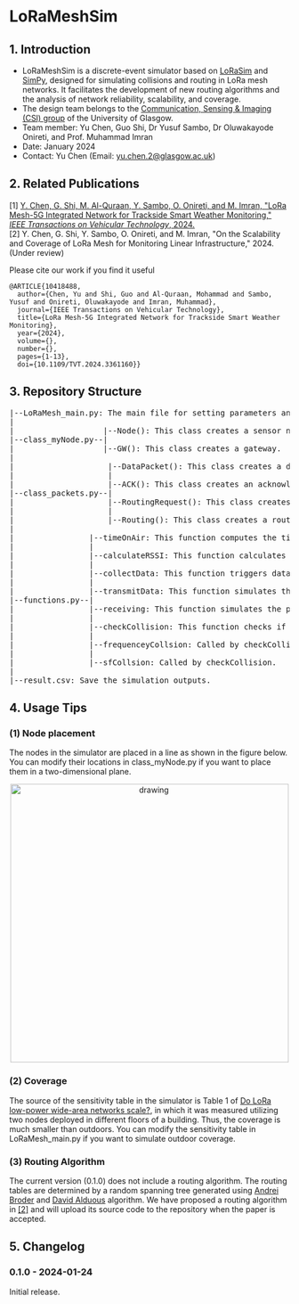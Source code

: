 # LoRaMeshSim
## 1. Introduction
* LoRaMeshSim is a discrete-event simulator based on [LoRaSim](https://mcbor.github.io/lorasim/) and [SimPy](https://simpy.readthedocs.io/en/latest/), designed for simulating collisions and routing in LoRa mesh networks. It facilitates the development of new routing algorithms and the analysis of network reliability, scalability, and coverage.
* The design team belongs to the [Communication, Sensing & Imaging (CSI) group](https://www.gla.ac.uk/research/az/csi/) of the University of Glasgow.
* Team member: Yu Chen, Guo Shi, Dr Yusuf Sambo, Dr Oluwakayode Onireti, and Prof. Muhammad Imran
* Date: January 2024
* Contact: Yu Chen (Email: yu.chen.2@glasgow.ac.uk)

## 2. Related Publications
[1] [Y. Chen, G. Shi, M. Al-Quraan, Y. Sambo, O. Onireti, and M. Imran, "LoRa Mesh-5G Integrated Network for Trackside Smart Weather Monitoring," *IEEE Transactions on Vehicular Technology*, 2024.](https://ieeexplore.ieee.org/document/10418488)
<br><a name="[2]"></a>[2] Y. Chen, G. Shi, Y. Sambo, O. Onireti, and M. Imran, "On the Scalability and Coverage of LoRa Mesh for Monitoring Linear Infrastructure," 2024. (Under review)

Please cite our work if you find it useful
```
@ARTICLE{10418488,
  author={Chen, Yu and Shi, Guo and Al-Quraan, Mohammad and Sambo, Yusuf and Onireti, Oluwakayode and Imran, Muhammad},
  journal={IEEE Transactions on Vehicular Technology}, 
  title={LoRa Mesh-5G Integrated Network for Trackside Smart Weather Monitoring}, 
  year={2024},
  volume={},
  number={},
  pages={1-13},
  doi={10.1109/TVT.2024.3361160}}
```

## 3. Repository Structure
<pre>
|--LoRaMesh_main.py: The main file for setting parameters and running the simulation.
|
|                   |--Node(): This class creates a sensor node.
|--class_myNode.py--|
|                   |--GW(): This class creates a gateway.
|
|                    |--DataPacket(): This class creates a data packet.
|                    |
|                    |--ACK(): This class creates an acknowledgment packet.
|--class_packets.py--|
|                    |--RoutingRequest(): This class creates a routing request packet.
|                    |
|                    |--Routing(): This class creates a routing discovery packet.
|
|                |--timeOnAir: This function computes the time on air of a packet.
|                |
|                |--calculateRSSI: This function calculates RSSI between two nodes.
|                |
|                |--collectData: This function triggers data collection and transmission.
|                |
|                |--transmitData: This function simulates the process of packet transmission.
|--functions.py--|
|                |--receiving: This function simulates the process of packet reception.
|                |
|                |--checkCollision: This function checks if there is a signal collision.
|                |
|                |--frequenceyCollsion: Called by checkCollision.
|                |
|                |--sfCollsion: Called by checkCollision.
|
|--result.csv: Save the simulation outputs.
</pre>

## 4. Usage Tips
### (1) Node placement
The nodes in the simulator are placed in a line as shown in the figure below. You can modify their locations in class_myNode.py if you want to place them in a two-dimensional plane.
<br><p align="center"><img src="https://github.com/YuChenUoG/LoRaMeshSim/assets/87127772/d774fa7d-d37c-44ee-8cad-83cd20bbbd31" alt="drawing" width="500"/></p>
### (2) Coverage
The source of the sensitivity table in the simulator is Table 1 of [Do LoRa low-power wide-area networks scale?](https://dl.acm.org/doi/abs/10.1145/2988287.2989163), in which it was measured utilizing two nodes deployed in different floors of a building. Thus, the coverage is much smaller than outdoors. You can modify the sensitivity table in LoRaMesh_main.py if you want to simulate outdoor coverage.
### (3) Routing Algorithm
The current version (0.1.0) does not include a routing algorithm. The routing tables are determined by a random spanning tree generated using [Andrei Broder](https://www.cs.cmu.edu/afs/cs/academic/class/15859n-f18/RelatedWork/Broder-GenRanSpanningTrees.pdf) and [David Alduous](https://epubs.siam.org/doi/abs/10.1137/0403039?casa_token=vOUjS88woZsAAAAA:yEB9iQIBtjkXKWLYl03rkBsMRFeznrV2zfh514q2vgqsTglPW9t55awoQUegywLUZMF1c793EHezLw) algorithm. We have proposed a routing algorithm in [[2]](#[2]) and will upload its source code to the repository when the paper is accepted.

## 5. Changelog
### 0.1.0 - 2024-01-24
Initial release.



